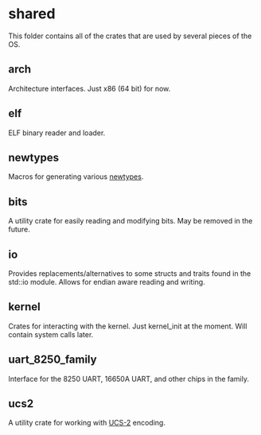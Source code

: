 # shared
This folder contains all of the crates that are used by several pieces of the OS.
## arch
Architecture interfaces. Just x86 (64 bit) for now.
## elf
ELF binary reader and loader.
## newtypes
Macros for generating various [newtypes](https://doc.rust-lang.org/1.0.0/style/features/types/newtype.html).
## bits
A utility crate for easily reading and modifying bits. May be removed in the future.
## io
Provides replacements/alternatives to some structs and traits found in the std::io module. Allows for endian aware reading and writing.
## kernel
Crates for interacting with the kernel. Just kernel_init at the moment. Will contain system calls later.
## uart_8250_family
Interface for the 8250 UART, 16650A UART, and other chips in the family.
## ucs2
A utility crate for working with [UCS-2](https://en.wikipedia.org/wiki/Universal_Coded_Character_Set) encoding.